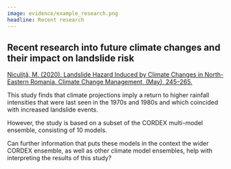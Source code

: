 ```yaml
---
image: evidence/example_research.png
headline: Recent research
---
```


## Recent research into future climate changes and their impact on landslide risk​

[Niculiţă, M. (2020). Landslide Hazard Induced by Climate Changes in North-Eastern Romania. Climate Change Management, (May), 245–265.](https://doi.org/10.1007/978-3-030-37425-9_13)

This study finds that climate projections imply a return to higher rainfall
intensities that were last seen in the 1970s  and 1980s and which coincided with
increased landslide events.​

However, the study is based on a subset of the CORDEX multi-model ensemble,
consisting of 10 models.​

Can further information that puts these models in the context the wider CORDEX
ensemble, as well as other climate model ensembles, help with interpreting the
results of this study?​
